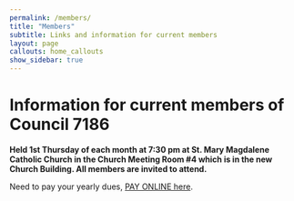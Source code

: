 ```yaml
---
permalink: /members/
title: "Members"
subtitle: Links and information for current members
layout: page
callouts: home_callouts
show_sidebar: true
---
```

# Information for current members of Council 7186

__Held 1st Thursday of each month at 7:30 pm at St. Mary Magdalene Catholic Church in the Church Meeting Room #4 which is in the new Church Building. All members are invited to attend.__


Need to pay your yearly dues, [PAY ONLINE here][paydues].

 
[paydues]:[/memberdues]